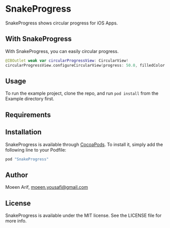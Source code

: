 # SnakeProgress

SnakeProgress shows circular progress for iOS Apps.

## With SnakeProgress

With SnakeProgress, you can easily	circular progress.

```swift
@IBOutlet weak var circularProgressView: CircularView!
circularProgressView.configureCircularView(progress: 50.0, filledColor: .green, emptyColor: .lightGray)
```

## Usage

To run the example project, clone the repo, and run `pod install` from the Example directory first.

## Requirements

## Installation

SnakeProgress is available through [CocoaPods](http://cocoapods.org). To install
it, simply add the following line to your Podfile:

```ruby
pod "SnakeProgress"
```

## Author

Moeen Arif, moeen.yousafi@gmail.com

## License

SnakeProgress is available under the MIT license. See the LICENSE file for more info.
